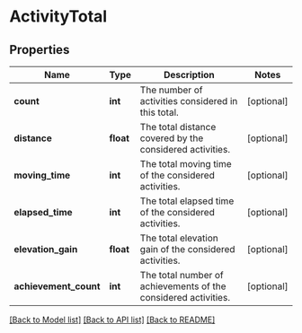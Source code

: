 # ActivityTotal

## Properties
Name | Type | Description | Notes
------------ | ------------- | ------------- | -------------
**count** | **int** | The number of activities considered in this total. | [optional] 
**distance** | **float** | The total distance covered by the considered activities. | [optional] 
**moving_time** | **int** | The total moving time of the considered activities. | [optional] 
**elapsed_time** | **int** | The total elapsed time of the considered activities. | [optional] 
**elevation_gain** | **float** | The total elevation gain of the considered activities. | [optional] 
**achievement_count** | **int** | The total number of achievements of the considered activities. | [optional] 

[[Back to Model list]](../README.md#documentation-for-models) [[Back to API list]](../README.md#documentation-for-api-endpoints) [[Back to README]](../README.md)

